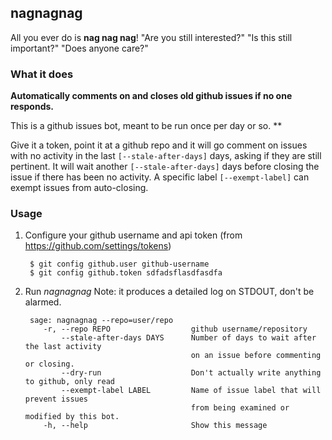 ## nagnagnag

All you ever do is **nag nag nag**! "Are you still interested?" "Is this still
important?" "Does anyone care?"

### What it does
**Automatically comments on and closes
old github issues if no one responds.**

This is a github issues bot, meant to be run once per day or so. **

Give it a token, point it at a github repo and it will go comment on issues
with no activity in the last `[--stale-after-days]` days,
asking if they are still pertinent.
It will wait another `[--stale-after-days]` days
before closing the issue if there has been no activity.
A specific label `[--exempt-label]` can exempt issues from auto-closing.

### Usage

1. Configure your github username and api token
   (from https://github.com/settings/tokens)

        $ git config github.user github-username
        $ git config github.token sdfadsflasdfasdfa

1. Run *nagnagnag*
   Note: it produces a detailed log on STDOUT, don't be alarmed.

        sage: nagnagnag --repo=user/repo
           -r, --repo REPO                  github username/repository
               --stale-after-days DAYS      Number of days to wait after the last activity
                                            on an issue before commenting or closing.
               --dry-run                    Don't actually write anything to github, only read
               --exempt-label LABEL         Name of issue label that will prevent issues
                                            from being examined or modified by this bot.
           -h, --help                       Show this message
